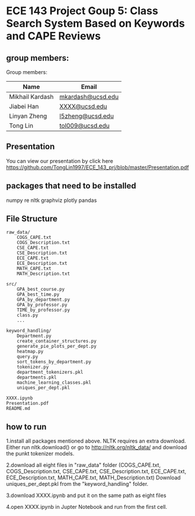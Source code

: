 # ECE 143 Project Goup 5: Class Search System Based on Keywords and CAPE Reviews 

## group members:

Group members:

|Name|Email|
|---|---|
|Mikhail Kardash|mkardash@ucsd.edu|
|Jiabei Han|XXXX@ucsd.edu|
|Linyan Zheng|l5zheng@ucsd.edu|
|Tong Lin|tol009@ucsd.edu|

## Presentation

You can view our presentation by click here https://github.com/TongLin1997/ECE_143_prj/blob/master/Presentation.pdf

## packages that need to be installed

numpy
re
nltk
graphviz
plotly
pandas

## File Structure

```
raw_data/
    COGS_CAPE.txt
    COGS_Description.txt
    CSE_CAPE.txt
    CSE_Description.txt
    ECE_CAPE.txt
    ECE_Description.txt
    MATH_CAPE.txt
    MATH_Description.txt 
    
src/
    GPA_best_course.py
    GPA_best_time.py
    GPA_by_department.py
    GPA_by_professor.py	
    TIME_by_professor.py
    class.py
    ...
    
keyword_handling/
    Department.py
    create_container_structures.py
    generate_pie_plots_per_dept.py
    heatmap.py
    query.py
    sort_tokens_by_department.py
    tokenizer.py
    department_tokenizers.pkl
    departments.pkl
    machine_learning_classes.pkl
    uniques_per_dept.pkl
    
XXXX.ipynb
Presentation.pdf
README.md
```

## how to run

1.install all packages mentioned above. NLTK requires an extra download. Either run nltk.download() or go to http://nltk.org/nltk_data/ and download the punkt tokenizer models.

2.download all eight files in "raw_data" folder  (COGS_CAPE.txt, COGS_Description.txt, CSE_CAPE.txt, CSE_Description.txt, ECE_CAPE.txt, ECE_Description.txt, MATH_CAPE.txt, MATH_Description.txt) Download 
uniques_per_dept.pkl from the "keyword_handling" folder.

3.download XXXX.ipynb and put it on the same path as eight files

4.open XXXX.ipynb in Jupter Notebook and run from the first cell.






